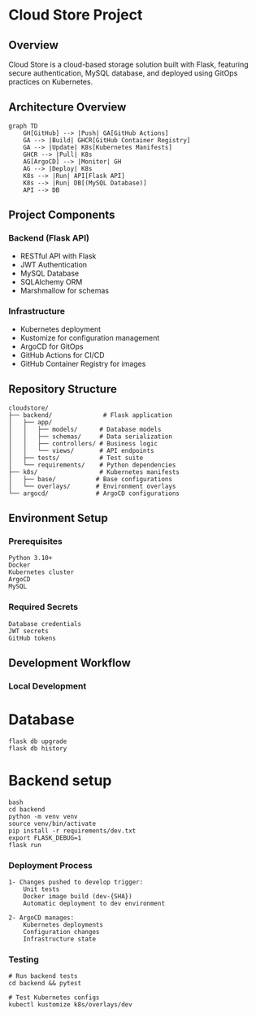 # Cloud Store Project

## Overview
Cloud Store is a cloud-based storage solution built with Flask, featuring secure authentication, MySQL database, and deployed using GitOps practices on Kubernetes.

## Architecture Overview
```mermaid
graph TD
    GH[GitHub] --> |Push| GA[GitHub Actions]
    GA --> |Build| GHCR[GitHub Container Registry]
    GA --> |Update| K8s[Kubernetes Manifests]
    GHCR --> |Pull| K8s
    AG[ArgoCD] --> |Monitor| GH
    AG --> |Deploy| K8s
    K8s --> |Run| API[Flask API]
    K8s --> |Run| DB[(MySQL Database)]
    API --> DB
```

## Project Components

### Backend (Flask API)
- RESTful API with Flask
- JWT Authentication
- MySQL Database
- SQLAlchemy ORM
- Marshmallow for schemas

### Infrastructure
- Kubernetes deployment
- Kustomize for configuration management
- ArgoCD for GitOps
- GitHub Actions for CI/CD
- GitHub Container Registry for images

## Repository Structure

```
cloudstore/
├── backend/              # Flask application
│   ├── app/
│   │   ├── models/      # Database models
│   │   ├── schemas/     # Data serialization
│   │   ├── controllers/ # Business logic
│   │   └── views/       # API endpoints
│   ├── tests/           # Test suite
│   └── requirements/    # Python dependencies
├── k8s/                 # Kubernetes manifests
│   ├── base/           # Base configurations
│   └── overlays/       # Environment overlays
└── argocd/             # ArgoCD configurations
```

## Environment Setup
### Prerequisites

    Python 3.10+
    Docker
    Kubernetes cluster
    ArgoCD
    MySQL

### Required Secrets

    Database credentials
    JWT secrets
    GitHub tokens

## Development Workflow

### Local Development
# Database
```
flask db upgrade
flask db history
```

# Backend setup
```
bash
cd backend
python -m venv venv
source venv/bin/activate
pip install -r requirements/dev.txt
export FLASK_DEBUG=1
flask run
```

### Deployment Process
    1- Changes pushed to develop trigger:
        Unit tests
        Docker image build (dev-{SHA})
        Automatic deployment to dev environment

    2- ArgoCD manages:
        Kubernetes deployments
        Configuration changes
        Infrastructure state

### Testing
```
# Run backend tests
cd backend && pytest

# Test Kubernetes configs
kubectl kustomize k8s/overlays/dev
```



